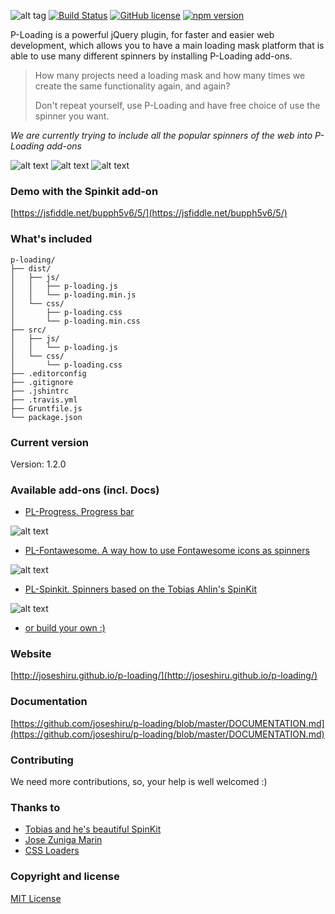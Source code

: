 ![alt tag](http://i.imgur.com/M9LqM46.png?1 "P-Loading") [![Build Status](https://travis-ci.org/joseshiru/p-loading.svg?branch=master)](https://travis-ci.org/joseshiru/p-loading.svg?branch=master) [![GitHub license](https://img.shields.io/badge/license-MIT-blue.svg)](https://raw.githubusercontent.com/joseshiru/p-loading/master/LICENSE) [![npm version](https://badge.fury.io/js/p-loading.svg)](https://badge.fury.io/js/p-loading)

P-Loading is a powerful jQuery plugin, for faster and easier web development, which allows you to have a main  loading mask platform that is able to use many different spinners by installing P-Loading add-ons.

>How many projects need a loading mask and how many times we create the same functionality again, and again?
>
>Don't repeat yourself, use P-Loading and have free choice of use the spinner you want.

*We are currently trying to include all the popular spinners of the web into P-Loading add-ons*

![alt text](https://s32.postimg.org/avb63a879/plprogress.gif "demo default spinner")
![alt text](https://s32.postimg.org/f116tc4tx/plprogress.gif "demo progress bar")
![alt text](https://s10.postimg.org/dwe3uy4p5/pl_spinkit.gif "demo Spinkit spinner")

### Demo with the Spinkit add-on

[https://jsfiddle.net/bupph5v6/5/](https://jsfiddle.net/bupph5v6/5/)

### What's included

```
p-loading/
├── dist/
│   ├── js/
│   │   ├── p-loading.js
│   │   └── p-loading.min.js
│   └── css/
│       ├── p-loading.css
│       └── p-loading.min.css
├── src/
│   ├── js/
│   │   └── p-loading.js
│   └── css/
│       └── p-loading.css
├── .editorconfig
├── .gitignore
├── .jshintrc
├── .travis.yml
├── Gruntfile.js
└── package.json
```
### Current version
  Version: 1.2.0


### Available add-ons (incl. Docs)
+ [PL-Progress. Progress bar](https://github.com/joseshiru/pl-progress)

![alt text](https://s32.postimg.org/f116tc4tx/plprogress.gif "demo progress bar")

+ [PL-Fontawesome. A way how to use Fontawesome icons as spinners](https://github.com/joseshiru/pl-fontawesome)
 
![alt text](https://s27.postimg.org/cayz1ye5f/pl_fontawesome.gif "demo")

+ [PL-Spinkit. Spinners based on the Tobias Ahlin's SpinKit ](https://github.com/joseshiru/pl-spinkit)

![alt text](https://s10.postimg.org/dwe3uy4p5/pl_spinkit.gif "demo")

+ [or build your own :)](https://github.com/joseshiru/p-loading/blob/master/CREATE_PLUGIN.md)



### Website
[http://joseshiru.github.io/p-loading/](http://joseshiru.github.io/p-loading/)

### Documentation
[https://github.com/joseshiru/p-loading/blob/master/DOCUMENTATION.md](https://github.com/joseshiru/p-loading/blob/master/DOCUMENTATION.md)

### Contributing
  We need more contributions, so, your help is well welcomed :)

### Thanks to
 * [Tobias and he's beautiful SpinKit](https://github.com/tobiasahlin/SpinKit)
 * [Jose Zuniga Marin](https://github.com/joseshiru)
 * [CSS Loaders](https://github.com/lukehaas/css-loaders)
 
### Copyright and license
[MIT License](https://github.com/joseshiru/p-loading/blob/master/LICENSE)
